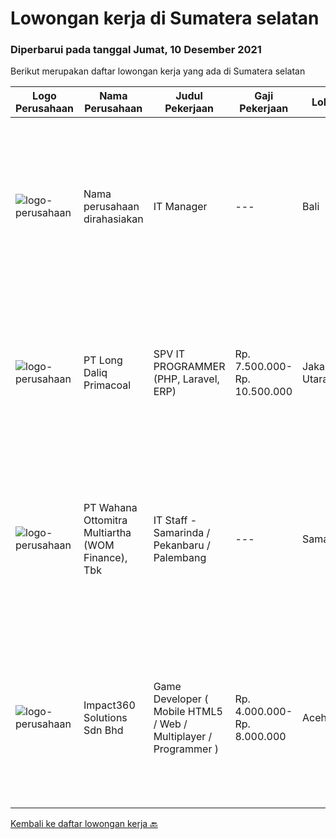 
  # Lowongan kerja di Sumatera selatan

  ### Diperbarui pada tanggal Jumat, 10 Desember 2021

  Berikut merupakan daftar lowongan kerja yang ada di Sumatera selatan

  |Logo Perusahaan | Nama Perusahaan | Judul Pekerjaan | Gaji Pekerjaan | Lokasi | Deskripsi | Tanggal diunggah | Pranala |
  | -------------- | --------------- | --------------- | --------- | --------- | -------------- | ------- | ----------- |
  |![logo-perusahaan](https://us.123rf.com/450wm/pavelstasevich/pavelstasevich1811/pavelstasevich181101027/112815900-stock-vector-no-image-available-icon-flat-vector.jpg?ver=6)|Nama perusahaan dirahasiakan|IT Manager|---|Bali|Pendidikan minimal S1 segala jurusan Memiliki pengetahuan mengenai PHP dan bahasa pemrograman lainnya atau menguasai jaringan Gaji negotiable...|Selasa, 30 November 2021|https://www.jobstreet.co.id/id/job/it-manager-3704071?token=0~bc78018c-fd51-4e9b-85a0-8780e47b469a&sectionRank=1&jobId=jobstreet-id-job-3704071|
|![logo-perusahaan](https://image-service-cdn.seek.com.au/ea209f02d17e1ddd964ae9fff959bc36715179d0/ee4dce1061f3f616224767ad58cb2fc751b8d2dc)|PT Long Daliq Primacoal|SPV IT PROGRAMMER (PHP, Laravel, ERP)|Rp. 7.500.000-Rp. 10.500.000|Jakarta Utara|Qualifications : Expert in programming languages: HTML, PHP (Laravel &amp; Codeigniter Framework), CSS, &amp; Javascript. Familiar with database...|Selasa, 30 November 2021|https://www.jobstreet.co.id/id/job/spv-it-programmer-php-laravel-erp-3689836?token=0~bc78018c-fd51-4e9b-85a0-8780e47b469a&sectionRank=2&jobId=jobstreet-id-job-3689836|
|![logo-perusahaan](https://image-service-cdn.seek.com.au/0cd0ed723dba304d73bfec64ce263da9360da79b/ee4dce1061f3f616224767ad58cb2fc751b8d2dc)|PT Wahana Ottomitra Multiartha (WOM Finance), Tbk|IT Staff - Samarinda / Pekanbaru / Palembang|---|Samarinda|Job Description: Troubleshoot all IT system and network problems Monitoring and maintaining computer systems and networks Installing and configuring...|Jumat, 26 November 2021|https://www.jobstreet.co.id/id/job/it-staff-samarinda-pekanbaru-palembang-3702484?token=0~bc78018c-fd51-4e9b-85a0-8780e47b469a&sectionRank=3&jobId=jobstreet-id-job-3702484|
|![logo-perusahaan](https://image-service-cdn.seek.com.au/06b729438205195a03d4bcec08ce1ddd5d9c1576/ee4dce1061f3f616224767ad58cb2fc751b8d2dc)|Impact360 Solutions Sdn Bhd|Game Developer ( Mobile HTML5 / Web / Multiplayer / Programmer )|Rp. 4.000.000-Rp. 8.000.000|Aceh|We are hiring remote HTML5 game developers from all parts of Indonesia. If you have real experience building HTML5 games or applications, you're...|Rabu, 24 November 2021|https://www.jobstreet.co.id/id/job/game-developer-mobile-html5-web-multiplayer-programmer-4740193/origin/my?token=0~bc78018c-fd51-4e9b-85a0-8780e47b469a&sectionRank=4&jobId=jobstreet-my-job-4740193|


  [Kembali ke daftar lowongan kerja 🔙](../README.md#daftar-lowongan-kerja)
  